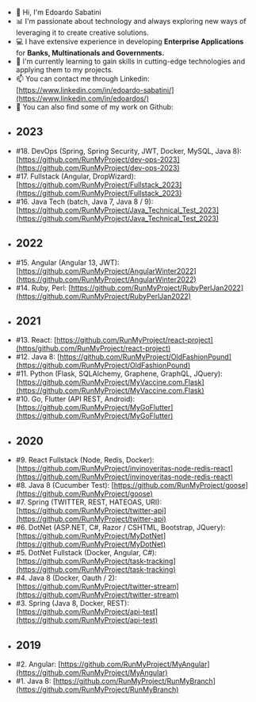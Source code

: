 - 👋 Hi, I'm Edoardo Sabatini 
- 📊 I'm passionate about technology and always exploring new ways of leveraging it to create creative solutions. 
- 💻 I have extensive experience in developing **Enterprise Applications** for **Banks, Multinationals and Governments.** 
- 🌱 I'm currently learning to gain skills in cutting-edge technologies and applying them to my projects.
- 📫 You can contact me through Linkedin: [https://www.linkedin.com/in/edoardo-sabatini/](https://www.linkedin.com/in/edoardos/)
- 🐬 You can also find some of my work on Github:
- ## 2023 
- #18. DevOps (Spring, Spring Security, JWT, Docker, MySQL, Java 8): [https://github.com/RunMyProject/dev-ops-2023](https://github.com/RunMyProject/dev-ops-2023)
- #17. Fullstack (Angular, DropWizard): [https://github.com/RunMyProject/Fullstack_2023](https://github.com/RunMyProject/Fullstack_2023)
- #16. Java Tech (batch, Java 7, Java 8 / 9): [https://github.com/RunMyProject/Java_Technical_Test_2023](https://github.com/RunMyProject/Java_Technical_Test_2023)
- ## 2022
- #15. Angular (Angular 13, JWT): [https://github.com/RunMyProject/AngularWinter2022](https://github.com/RunMyProject/AngularWinter2022)
- #14. Ruby, Perl: [https://github.com/RunMyProject/RubyPerlJan2022](https://github.com/RunMyProject/RubyPerlJan2022)
- ## 2021
- #13. React: [https://github.com/RunMyProject/react-project](https/github.com/RunMyProject/react-project)
- #12. Java 8: [https://github.com/RunMyProject/OldFashionPound](https://github.com/RunMyProject/OldFashionPound)
- #11. Python (Flask, SQLAlchemy, Graphene, GraphQL, JQuery): [https://github.com/RunMyProject/MyVaccine.com.Flask](https://github.com/RunMyProject/MyVaccine.com.Flask)
- #10. Go, Flutter (API REST, Android): [https://github.com/RunMyProject/MyGoFlutter](https://github.com/RunMyProject/MyGoFlutter)
- ## 2020
- #9. React Fullstack (Node, Redis, Docker): [https://github.com/RunMyProject/invinoveritas-node-redis-react](https://github.com/RunMyProject/invinoveritas-node-redis-react)
- #8. Java 8 (Cucumber Test): [https://github.com/RunMyProject/goose](https://github.com/RunMyProject/goose)
- #7. Spring (TWITTER, REST, HATEOAS, URI): [https://github.com/RunMyProject/twitter-api](https://github.com/RunMyProject/twitter-api)
- #6. DotNet (ASP.NET, C#, Razor / CSHTML, Bootstrap, JQuery): [https://github.com/RunMyProject/MyDotNet](https://github.com/RunMyProject/MyDotNet)
- #5. DotNet Fullstack (Docker, Angular, C#): [https://github.com/RunMyProject/task-tracking](https://github.com/RunMyProject/task-tracking)
- #4. Java 8 (Docker, Oauth / 2): [https://github.com/RunMyProject/twitter-stream](https://github.com/RunMyProject/twitter-stream)
- #3. Spring (Java 8, Docker, REST): [https://github.com/RunMyProject/api-test](https://github.com/RunMyProject/api-test)
- ## 2019
- #2. Angular: [https://github.com/RunMyProject/MyAngular](https://github.com/RunMyProject/MyAngular)
- #1. Java 8: [https://github.com/RunMyProject/RunMyBranch](https://github.com/RunMyProject/RunMyBranch)
<!---
RunMyProject/RunMyProject is a ✨ special ✨ repository because its `README.md` (this file) appears on your GitHub profile.
You can click the Preview link to take a look at your changes.
--->
